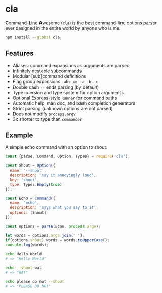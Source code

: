 # cla

**C**ommand-**L**ine **A**wesome (`cla`) is the best command-line
options parser ever designed in the entire world by anyone who is me.

```sh
npm install --global cla
```

## Features

- Aliases: command expansions as arguments are parsed
- Infinitely nestable subcommands
- Modular [sub]command definitions
- Flag group expansions `-abc => -a -b -c`
- Double dash `--` ends parsing (by default)
- Type coersion and type system for option arguments
- Optional Express-style `Runner` for command paths
- Automatic help, man doc, and bash completion generators
- Strict parsing (unknown options are not parsed)
- Does not modify `process.argv`
- 3x shorter to type than `commander`

## Example

A simple echo command with an option to shout.

```js
const {parse, Command, Option, Types} = require('cla');

const Shout = Option({
  name: '--shout',
  description: 'say it annoyingly loud',
  key: 'shout',
  type: Types.Empty(true)
});

const Echo = Command({
  name: 'echo',
  description: 'says what you say to it',
  options: [Shout]
});

const options = parse(Echo, process.argv);

let words = options.args.join(' ');
if(options.shout) words = words.toUpperCase();
console.log(words);
```

```sh
echo Hello World
# => "Hello World" 
```

```sh
echo --shout wat
# => "WAT"
```

```sh
echo please do not --shout
# => "PLEASE DO NOT"
```


